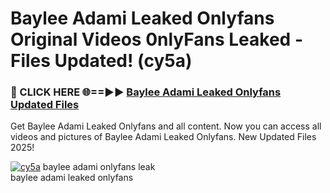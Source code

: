 # Baylee Adami Leaked Onlyfans Original Videos 0nlyFans Leaked - Files Updated! (cy5a)

<h3>🔴 CLICK HERE 🌐==►► <a href="https://tinyurl.com/2jnfzry5" rel="nofollow">Baylee Adami Leaked Onlyfans Updated Files</a></h3>

Get Baylee Adami Leaked Onlyfans and all content. Now you can access all videos and pictures of Baylee Adami Leaked Onlyfans. New Updated Files 2025!

[![cy5a](https://i.imgur.com/GyGTBgg.gif)](https://tinyurl.com/2jnfzry5)
baylee adami onlyfans leak<br>
baylee adami leaked onlyfans